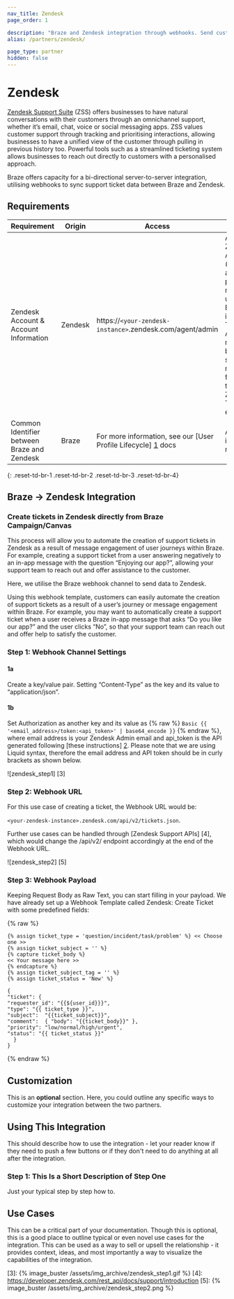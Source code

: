 ```yaml
---
nav_title: Zendesk
page_order: 1

description: "Braze and Zendesk integration through webhooks. Send custom data from Braze to create a ticket in Zendesk Support Suite"
alias: /partners/zendesk/

page_type: partner
hidden: false
---
```


# Zendesk

[Zendesk Support Suite](https://www.zendesk.com/support-suite/) (ZSS) offers businesses to have natural conversations with their customers through an omnichannel support, whether it’s email, chat, voice or social messaging apps. ZSS values customer support through tracking and prioritising interactions, allowing businesses to have a unified view of the customer through pulling in previous history too. Powerful tools such as a streamlined ticketing system allows businesses to reach out directly to customers with a personalised approach. 

Braze offers capacity for a bi-directional server-to-server integration, utilising webhooks to sync support ticket data between Braze and Zendesk.

## Requirements

| Requirement | Origin | Access | Description |
|---|---|---|---|
| Zendesk Account & Account Information | Zendesk | https://`<your-zendesk-instance>`.zendesk.com/agent/admin | An active Zendesk Account (with administrator privileges) is required to utilise the Braze integration. The Zendesk API token is necessary to be able to send requests from Braze to the Zendesk Ticket endpoint. |
| Common Identifier between Braze and Zendesk | Braze | For more information, see our [User Profile Lifecycle] [1] docs | A matching identifier is required. |
{: .reset-td-br-1 .reset-td-br-2 .reset-td-br-3  .reset-td-br-4}

## Braze → Zendesk Integration
### Create tickets in Zendesk directly from Braze Campaign/Canvas

This process will allow you to automate the creation of support tickets in Zendesk as a result of message engagement of user journeys within Braze. For example, creating a support ticket from a user answering negatively to an in-app message with the question “Enjoying our app?”, allowing your support team to reach out and offer assistance to the customer.

Here, we utilise the Braze webhook channel to send data to Zendesk.

Using this webhook template, customers can easily automate the creation of support tickets as a result of a user’s journey or message engagement within Braze. For example, you may want to automatically create a support ticket when a user receives a Braze in-app message that asks “Do you like our app?” and the user clicks “No”, so that your support team can reach out and offer help to satisfy the customer. 

### Step 1: Webhook Channel Settings
#### 1a

Create a key/value pair. Setting “Content-Type” as the key and its value to “application/json”.

####  1b

Set Authorization as another key and its value as 
{% raw %} `Basic {{ '<email_address>/token:<api_token>' | base64_encode }}` {% endraw %}, where email address is your Zendesk Admin email and api_token is the API generated following [these instructions] [2]. Please note that we are using Liquid syntax, therefore the email address and API token should be in curly brackets as shown below. 

![zendesk_step1] [3]


### Step 2: Webhook URL

For this use case of creating a ticket, the Webhook URL would be:

`<your-zendesk-instance>.zendesk.com/api/v2/tickets.json`. 

Further use cases can be handled through [Zendesk Support APIs] [4], which would change the /api/v2/ endpoint accordingly at the end of the Webhook URL.

![zendesk_step2] [5]

### Step 3: Webhook Payload

Keeping Request Body as Raw Text, you can start filling in your payload. We have already set up a Webhook Template called Zendesk: Create Ticket with some predefined fields:

{% raw %}
```
{% assign ticket_type = 'question/incident/task/problem' %} << Choose one >>
{% assign ticket_subject = '' %}
{% capture ticket_body %}
<< Your message here >>
{% endcapture %}
{% assign ticket_subject_tag = '' %}
{% assign ticket_status = 'New' %}

{
"ticket": {
"requester_id": "{{${user_id}}}",
"type": "{{ ticket_type }}",
"subject":  "{{ticket_subject}}",
"comment":  { "body": "{{ticket_body}}" },
"priority": "low/normal/high/urgent",
"status": "{{ ticket_status }}"
  }
}
```
{% endraw %}

## Customization

This is an __optional__ section. Here, you could outline any specific ways to customize your integration between the two partners.

## Using This Integration

This should describe how to use the integration - let your reader know if they need to push a few buttons or if they don't need to do anything at all after the integration.

### Step 1: This Is a Short Description of Step One

Just your typical step by step how to.

## Use Cases

This can be a critical part of your documentation. Though this is optional, this is a good place to outline typical or even novel use cases for the integration. This can be used as a way to sell or upsell the relationship - it provides context, ideas, and most importantly a way to visualize the capabilities of the integration.

[1]: https://www.braze.com/docs/user_guide/data_and_analytics/user_data_collection/user_profile_lifecycle/
[2]: https://support.zendesk.com/hc/en-us/articles/226022787-Generating-a-new-API-token-\
[3]: {% image_buster /assets/img_archive/zendesk_step1.gif %}
[4]: https://developer.zendesk.com/rest_api/docs/support/introduction
[5]: {% image_buster /assets/img_archive/zendesk_step2.png %}